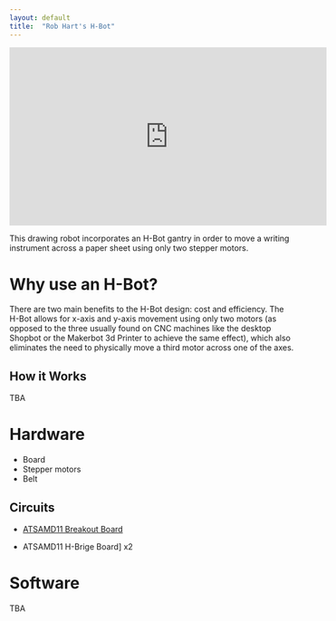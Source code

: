 ```yaml
---
layout: default
title:  "Rob Hart's H-Bot"
---
```


<iframe src="https://www.youtube.com/embed/vSqIZIaWzNs"
    width="560"
    height="315"
    frameborder="0"
    allowfullscreen>
</iframe>

This drawing robot incorporates an H-Bot gantry in order to move a writing instrument across a paper sheet using only two stepper motors.

# Why use an H-Bot?

There are two main benefits to the H-Bot design: cost and efficiency. The H-Bot allows for x-axis and y-axis movement using only two motors (as opposed to the three usually found on CNC machines like the desktop Shopbot or the Makerbot 3d Printer to achieve the same effect), which also eliminates the need to physically move a third motor across one of the axes.

## How it Works

TBA

# Hardware

* Board
* Stepper motors
* Belt

## Circuits

* [ATSAMD11 Breakout Board](https://roberthart56.github.io/SCFAB/SC_lab/Electronics/Microcontrollers/ATSAMD11/Advanced_circuits_board/index.html)

* ATSAMD11 H-Brige Board] x2

# Software

TBA
